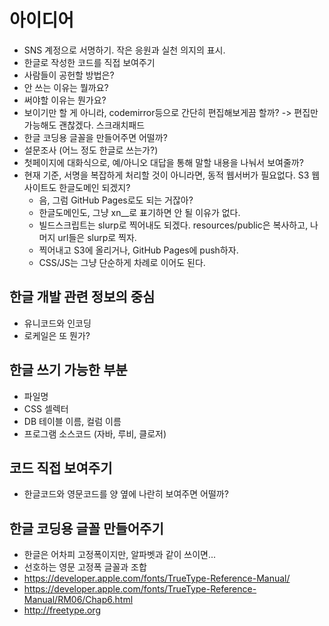 # 아이디어

* SNS 계정으로 서명하기. 작은 응원과 실천 의지의 표시.
* 한글로 작성한 코드를 직접 보여주기
* 사람들이 공헌할 방법은?
* 안 쓰는 이유는 뭘까요?
* 써야할 이유는 뭔가요?
* 보이기만 할 게 아니라, codemirror등으로 간단히 편집해보게끔 할까? -> 편집만 가능해도 괜찮겠다. 스크래치패드
* 한글 코딩용 글꼴을 만들어주면 어떨까?
* 설문조사 (어느 정도 한글로 쓰는가?)
* 첫페이지에 대화식으로, 예/아니오 대답을 통해 말할 내용을 나눠서 보여줄까?
* 현재 기준, 서명을 복잡하게 처리할 것이 아니라면, 동적 웹서버가 필요없다. S3 웹사이트도 한글도메인 되겠지?
  * 음, 그럼 GitHub Pages로도 되는 거잖아?
  * 한글도메인도, 그냥 xn__로 표기하면 안 될 이유가 없다.
  * 빌드스크립트는 slurp로 찍어내도 되겠다. resources/public은 복사하고, 나머지 url들은 slurp로 찍자.
  * 찍어내고 S3에 올리거나, GitHub Pages에 push하자.
  * CSS/JS는 그냥 단순하게 차례로 이어도 된다.

## 한글 개발 관련 정보의 중심

* 유니코드와 인코딩
* 로케일은 또 뭔가?

## 한글 쓰기 가능한 부분

* 파일명
* CSS 셀렉터
* DB 테이블 이름, 컬럼 이름
* 프로그램 소스코드 (자바, 루비, 클로저)

## 코드 직접 보여주기

* 한글코드와 영문코드를 양 옆에 나란히 보여주면 어떨까?

## 한글 코딩용 글꼴 만들어주기

* 한글은 어차피 고정폭이지만, 알파벳과 같이 쓰이면...
* 선호하는 영문 고정폭 글꼴과 조합
* https://developer.apple.com/fonts/TrueType-Reference-Manual/
* https://developer.apple.com/fonts/TrueType-Reference-Manual/RM06/Chap6.html
* http://freetype.org
